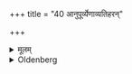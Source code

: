 +++
title = "40 आनुपूर्व्येणाव्यतिहरन्"

+++

<details><summary>मूलम्</summary>

आनुपूर्व्येणाव्यतिहरन् ४०
</details>

<details><summary>Oldenberg</summary>

40. In due order, without a transposition.
</details>
